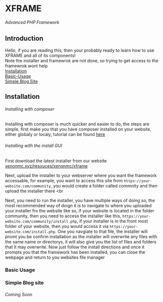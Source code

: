# XFRAME
###### Advanced PHP Framework
 
## Introduction
Hello, if you are reading this, then your probably ready to learn how to use XFRAME and all of its components! <br>
Note the installer and framewrok are not done, so trying to get access to the framewrok wont help <br>
[Installation](#Installation)<br>
[Basic-Usage](#Basic-Usage)<br>
[Simple Blog Site](#Simple-Blog-Site)

## Installation

###### Installing with composer

Installing with composer is much quicker and easier to do, the steps are simple, first make you that you have composer installed on your website, either globaly or localy, tutorial can be found [here](https://getcomposer.com)

###### Installing with the install GUI
First download the latest installer from our website <br>
[xenonmc.xyz/resouces/xenonmc/xframe](https://xenonmc.xyz/resources/xenonmc/xframe) <br>

Next, upload the installer to your webserver where you want the framework accessable, for example, you want to access this site from `https://your-website.com/community`, you would create a folder called commnity and then upload the installer there <br

Next, you need to run the installer, you have multiple ways of doing so, the most recommended way of doign it is to navigate to where you uploaded your installer fro the website like so, if your website is located in the folder community, then you need to access the installer like this, `https://your-website.com/community/install.php`, if your installer is in the front most folder of your website, then you would access it via `https://your-website.com/install.php`. One you navgiate to that file, the installer will promt you be confirm installation as the installer will overwrite any files with the same name or directorys, it will also give you the list of files and folders that it may overwrite. Now just follow the install directions and once it prompts you that the framework has been installed, you can close the webpage and return to you websites file manager

### Basic Usage

### Simple Blog site
###### Coming Soon
